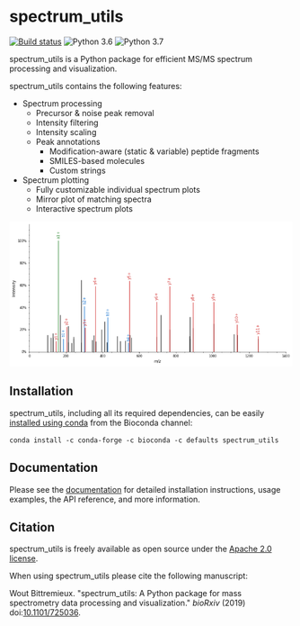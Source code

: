 # spectrum_utils

[![Build status](https://travis-ci.org/bittremieux/spectrum_utils.svg?master)](https://travis-ci.org/bittremieux/spectrum_utils)
![Python 3.6](https://img.shields.io/badge/python-3.6-brightgreen.svg)
![Python 3.7](https://img.shields.io/badge/python-3.7-brightgreen.svg)
<!--![Python 3.8](https://img.shields.io/badge/python-3.8-brightgreen.svg)-->

spectrum_utils is a Python package for efficient MS/MS spectrum processing and
visualization.

spectrum_utils contains the following features:

- Spectrum processing
    - Precursor & noise peak removal
    - Intensity filtering
    - Intensity scaling
    - Peak annotations
        - Modification-aware (static & variable) peptide fragments
        - SMILES-based molecules
        - Custom strings
- Spectrum plotting
    - Fully customizable individual spectrum plots
    - Mirror plot of matching spectra
    - Interactive spectrum plots

![spectrum_utils](spectrum_utils.png)

## Installation

spectrum_utils, including all its required dependencies, can be easily
[installed using conda](https://anaconda.org/bioconda/spectrum_utils) from the
Bioconda channel:

    conda install -c conda-forge -c bioconda -c defaults spectrum_utils

## Documentation

Please see the [documentation](https://spectrum-utils.readthedocs.io/) for
detailed installation instructions, usage examples, the API reference, and more
information.

## Citation
 
spectrum_utils is freely available as open source under the
[Apache 2.0 license](http://opensource.org/licenses/Apache-2.0).

When using spectrum_utils please cite the following manuscript:
 
Wout Bittremieux. "spectrum_utils: A Python package for mass spectrometry data
processing and visualization." _bioRxiv_ (2019)
doi:[10.1101/725036](https://doi.org/10.1101/725036).
